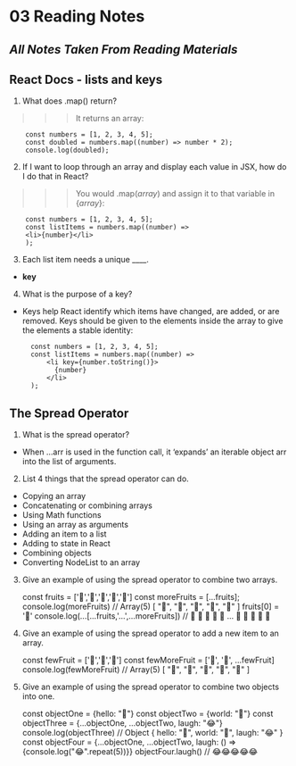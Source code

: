 # 03 Reading Notes

## *All Notes Taken From Reading Materials*

## React Docs - lists and keys

1. What does .map() return?

>>> It returns an array: 

        const numbers = [1, 2, 3, 4, 5];
        const doubled = numbers.map((number) => number * 2);
        console.log(doubled);


2. If I want to loop through an array and display each value in JSX, how do I do that in React?

>>> You would .map(*array*) and assign it to that variable in {*array*}:

        const numbers = [1, 2, 3, 4, 5];
        const listItems = numbers.map((number) =>
        <li>{number}</li>
        );

3. Each list item needs a unique ____.
 
 * **key**

4. What is the purpose of a key?

* Keys help React identify which items have changed, are added, or are removed. Keys should be given to the elements inside the array to give the elements a stable identity:

        const numbers = [1, 2, 3, 4, 5];
        const listItems = numbers.map((number) =>
            <li key={number.toString()}>
              {number}
            </li>
        );

## The Spread Operator

1. What is the spread operator?
  
  * When ...arr is used in the function call, it ‘expands’ an iterable object arr into the list of arguments. 

2. List 4 things that the spread operator can do.

  - Copying an array
  - Concatenating or combining arrays
  - Using Math functions
  - Using an array as arguments
  - Adding an item to a list
  - Adding to state in React
  - Combining objects
  - Converting NodeList to an array

3. Give an example of using the spread operator to combine two arrays.

    const fruits = ['🍏','🍊','🍌','🍉','🍍']
    const moreFruits = [...fruits];
    console.log(moreFruits) // Array(5) [ "🍏", "🍊", "🍌", "🍉", "🍍" ]
    fruits[0] = '🍑'
    console.log(...[...fruits,'...',...moreFruits]) //  🍑 🍊 🍌 🍉 🍍 ... 🍏 🍊 🍌 🍉 🍍


4. Give an example of using the spread operator to add a new item to an array.

    const fewFruit = ['🍏','🍊','🍌']
    const fewMoreFruit = ['🍉', '🍍', ...fewFruit]
    console.log(fewMoreFruit) //  Array(5) [ "🍉", "🍍", "🍏", "🍊", "🍌" ]


5. Give an example of using the spread operator to combine two objects into one.

    const objectOne = {hello: "🤪"}
    const objectTwo = {world: "🐻"}
    const objectThree = {...objectOne, ...objectTwo, laugh: "😂"}
    console.log(objectThree) // Object { hello: "🤪", world: "🐻", laugh: "😂" }
    const objectFour = {...objectOne, ...objectTwo, laugh: () => {console.log("😂".repeat(5))}}
    objectFour.laugh() // 😂😂😂😂😂